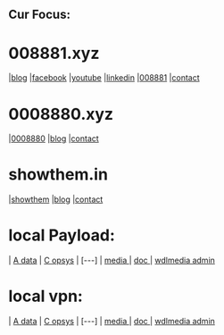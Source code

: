 ## Cur Focus:

# 008881.xyz
|[blog](http://blog.008881.xyz)
|[facebook](http://facebook.008881.xyz)
|[youtube](http://youtube.008881.xyz)
|[linkedin](http://linkedin.008881.xyz)
|[008881](http://www.008881.xyz)
|[contact](mailto:contact@008881.xyz)

# 0008880.xyz
|[0008880](http://www.0008880.xyz)
|[blog](http://blog.0008880.xyz)
|[contact](mailto:contact@0008880.xyz)

# showthem.in
|[showthem](http://www.showthem.in)
|[blog](http://blog.showthem.in)
|[contact](mailto:contact@showthem.in)

# local Payload:
| [ A data](http://wdlpc.local/A) 
| [ C opsys](http://wdlpc.local/C) 
| [---]
| [ media ](http://wdlmedia.local/media) 
| [ doc ](http://wdlmedia.local/doc) 
| [ wdlmedia admin](http://wdlmedia.local/admin) 

# local vpn:
| [ A data](http://wdlpc/A) 
| [ C opsys](http://wdlpc/C) 
| [---]
| [ media ](http://wdlmedia/media) 
| [ doc ](http://wdlmedia/doc) 
| [ wdlmedia admin](http://wdlmedia/admin) 

